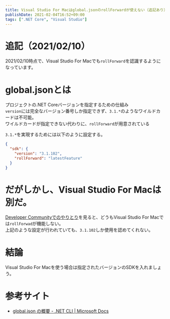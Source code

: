 ```yaml
---
title: Visual Studio For Macはglobal.jsonのrollForwardが使えない（追記あり）
publishDate: 2021-02-04T16:52+09:00
tags: [".NET Core", "Visual Studio"]
---
```


# 追記（2021/02/10）

2021/02/10時点で、Visual Studio For Macでも`rollForward`を認識するようになっています。

# global.jsonとは

プロジェクトの.NET Coreバージョンを指定するための仕組み  
`version`には完全なバージョン番号しか指定できず、`3.1.*`のようなワイルドカードは不可能。  
ワイルドカードが指定できない代わりに、`rollForward`が用意されている

`3.1.*`を実現するためには以下のように設定する。

```json:global.json
{
  "sdk": {
    "version": "3.1.102",
    "rollForward": "latestFeature"
  }
}
```

# だがしかし、Visual Studio For Macは別だ。

[Developer Communityでのやりとり](https://developercommunity.visualstudio.com/content/problem/1088196/vs2019-for-mac-globaljson-latestfeature-does-not-w.html)を見ると、どうもVisual Studio For Macでは`rollForwad`が機能しない。  
上記のような設定が行われていても、`3.1.102`しか使用を認めてくれない。

# 結論

Visual Studio For Macを使う場合は指定されたバージョンのSDKを入れましょう。

# 参考サイト

- [global.json の概要 - .NET CLI | Microsoft Docs](https://docs.microsoft.com/ja-jp/dotnet/core/tools/global-json?tabs=netcore3x)
